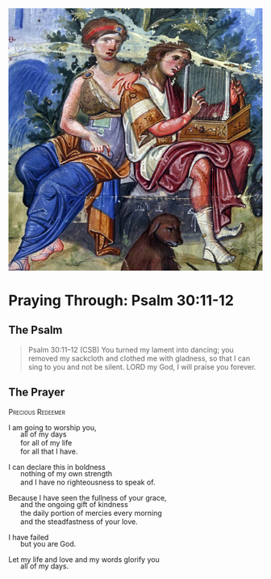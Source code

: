 <img class="intro-right" src="../images/art-paris-psalter.jpg">

<style>
  li {list-style-type: none;}
  p + ul {
    margin-top: -18px;
}
</style>

# Praying Through: Psalm 30:11-12

## The Psalm

>Psalm 30:11–12 (CSB)   You turned my lament into dancing; you removed my sackcloth and clothed me with gladness, so that I can sing to you and not be silent. LORD my God, I will praise you forever.

## The Prayer

<div style="font-variant: small-caps;">Precious Redeemer</div>

I am going to worship you,
* all of my days
* for all of my life
* for all that I have.

I can declare this in boldness
* nothing of my own strength
* and I have no righteousness to speak of.

Because I have seen the fullness of your grace,
* and the ongoing gift of kindness
* the daily portion of mercies every morning
* and the steadfastness of your love.

I have failed
* but you are God.

Let my life and love and my words glorify you
* all of my days.
